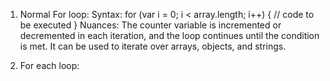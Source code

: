 1. Normal For loop: 
   Syntax: for (var i = 0; i < array.length; i++) { 
     // code to be executed 
   }
   Nuances: The counter variable is incremented or decremented in each iteration, and the loop continues until the condition is met. It can be used to iterate over arrays, objects, and strings.

2. For each loop: 

